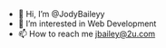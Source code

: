 - 👋 Hi, I’m @JodyBaileyy
- 👀 I’m interested in Web Development
- 📫 How to reach me jbailey@2u.com

<!---
JodyBaileyy/JodyBaileyy is a ✨ special ✨ repository because its `README.md` (this file) appears on your GitHub profile.
You can click the Preview link to take a look at your changes.
--->
